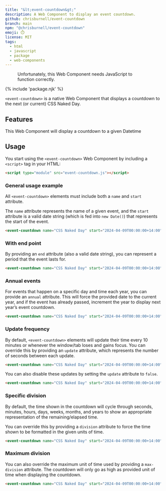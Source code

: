 ```yaml
---
title: "&lt;event-countdown&gt;"
description: A Web Component to display an event countdown.
github: chrisburnell/event-countdown
branch: main
npm: "@chrisburnell/event-countdown"
emoji: ⏱️
license: MIT
tags:
  - html
  - javascript
  - package
  - web-components
---
```


<script type="module" src="/js/components/event-countdown.js"></script>

<figure class=" [ box ] [ gamma ] ">
    <event-countdown name="CSS Naked Day" annual="true" start="{{ global.thisYear }}-04-09T00:00:00+14:00" end="{{ global.thisYear }}-04-09T23:59:59-12:00">Unfortunately, this Web Component needs JavaScript to function correctly.</event-countdown>
</figure>

{% include 'package.njk' %}

<code>&lt;event-countdown&gt;</code> is a native Web Component that displays a countdown to the next (or current) CSS Naked Day.

## Features

This Web Component will display a countdown to a given Datetime

## Usage

You start using the <code>&lt;event-countdown&gt;</code> Web Component by including a <code>&lt;script&gt;</code> tag in your HTML:

```html
<script type="module" src="event-countdown.js"></script>
```

### General usage example

All `<event-countdown>` elements must include both a `name` and `start` attribute.

The `name` attribute represents the name of a given event, and the `start` attribute is a valid date string (which is fed into `new Date()`) that represents the start of the event.

```html
<event-countdown name="CSS Naked Day" start="2024-04-09T00:00:00+14:00"></event-countdown>
```

### With end point

By providing an `end` attribute (also a valid date string), you can represent a period that the event lasts for.

```html
<event-countdown name="CSS Naked Day" start="2024-04-09T00:00:00+14:00" end="2024-04-09T23:59:59-12:00"></event-countdown>
```

### Annual events

For events that happen on a specific day and time each year, you can provide an `annual` attribute. This will force the provided date to the current year, and if the event has already passed, increment the year to display next year’s event countdown.

```html
<event-countdown name="CSS Naked Day" start="2024-04-09T00:00:00+14:00" end="2024-04-09T23:59:59-12:00" annual="true"></event-countdown>
```

### Update frequency

By default, `<event-countdown>` elements will update their time every 10 minutes or whenever the window/tab loses and gains focus. You can override this by providing an `update` attribute, which represents the number of seconds between each update.

```html
<event-countdown name="CSS Naked Day" start="2024-04-09T00:00:00+14:00" end="2024-04-09T23:59:59-12:00" update="1"></event-countdown>
```

You can also disable these updates by setting the `update` attribute to `false`.

```html
<event-countdown name="CSS Naked Day" start="2024-04-09T00:00:00+14:00" end="2024-04-09T23:59:59-12:00" update="false"></event-countdown>
```

### Specific division

By default, the time shown in the countdown will cycle through seconds, minutes, hours, days, weeks, months, and years to show an appropriate representation of the remaining/elapsed time.

You can override this by providing a `division` attribute to force the time shown to be formatted in the given units of time.

```html
<event-countdown name="CSS Naked Day" start="2024-04-09T00:00:00+14:00" end="2024-04-09T23:59:59-12:00" division="second"></event-countdown>
```

### Maximum division

You can also override the maximum unit of time used by providing a `max-division` attribute. The countdown will only go as high as provided unit of time when displaying the countdown.

```html
<event-countdown name="CSS Naked Day" start="2024-04-09T00:00:00+14:00" end="2024-04-09T23:59:59-12:00" division="second"></event-countdown>
```

